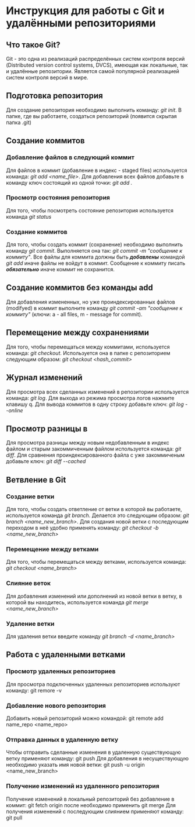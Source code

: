 # Инструкция для работы с Git и удалёнными репозиториями

## Что такое Git?
Git - это одна из реализаций распределённых систем контроля версий (Distributed version control systems, DVCS), имеющая как локальные, так и удалённые репозитории. Является самой популярной реализацией систем контроля версий в мире.

## Подготовка репозитория
Для создание репозитория необходимо выполнить команду: *git init*. В папке, где вы работаете, создаться репозиторий (появится скрытая папка .git)

## Создание коммитов

### Добавление файлов в следующий коммит
Для файлов в коммит (добавление в индекс - staged files) используется команда: *git add <name_file>*. Для добавления всех файлов добавьте в команду ключ состоящий из одной точки: *git add .*

### Просмотр состояния репозитория
Для того, чтобы посмотреть состояние репозитория используется команда *git status*

### Создание коммитов
Для того, чтобы создать коммит (сохранение) необходимо выполнить команду *git commit*. Выполняется она так: *git commit -m "сообщение к коммиту"*. Все файлы для коммита должны быть ***добавлены*** командой *git add* иначе файлы не войдут в коммит.  Сообщение к коммиту писать ***обязательно*** иначе коммит не сохранится. 

## Создание коммитов без команды add
Для добавления измененных, но уже проиндексированных файлов (modifyed) в коммит выполните команду *git commit -am "сообщение к коммиту"* (ключи: a - all files, m - message for commit).

## Перемещение между сохранениями
Для того, чтобы перемещаться между коммитами, используется команда: *git checkout*. Используется она в папке с репозиторием следующим образом: *git checkout <hash_commit>*

## Журнал изменений
Для просмотра всех сделанных изменений в репозитории используется команда: *git log*. Для выхода из режима просмотра логов нажмите клавишу q. Для вывода коммитов в одну строку добавьте ключ: *git log --online*

## Просмотр разницы в
Для просмотра разницы между новым недобавленным в индекс файлом и старым закоммиченным файлом используется команда: *git diff*. Для сравнения проиндексированного файла с уже закоммиченым добавьте ключ: *git diff --cached*

## Ветвление в Git

### Создание ветки
Для того, чтобы создать ответление от ветки в которой вы работаете, используется команда *git branch*. Делается это следующим образом: *git branch <name_new_branch>*. Для создания новой ветки с последующим переходом в неё удобно применять команду: *git checkout -b <name_new_branch>*

### Перемещение между ветками
Для того, чтобы перемещаться между ветками, используется команда: *git checkout <name_branch>*

### Слияние веток
Для добавления изменений или дополнений из новой ветки в ветку, в которой вы находитесь, используется команда *git merge <name_new_branch>*

### Удаление ветки
Для удаления ветки введите команду *git branch -d <name_branch>*

## Работа с удаленными ветками

### Просмотр удаленных репозиториев
Для просмотра подключенных удаленных репозиториев используют команду: git remore -v

### Добавление нового репозитория
Добавить новый репозиторий можно командой: git remote add name_repo <name_repo>

### Отправка данных в удаленную ветку
Чтобы отправить сделанные изменения в удаленную существующую ветку применяют команду: git push Для добавления в несуществующую необходимо указать имя новой ветки: git push -u origin <name_new_branch>

### Получение изменений из удаленного репозитория
Получение изменений в локальный репозиторий без добавление в коммит: git fetch origin после необходимо применить git merge Для 
получения изменений с последующим слиянием применяют команду: git pull